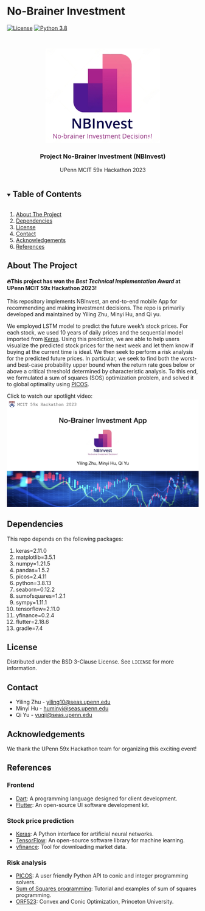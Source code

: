 # No-Brainer Investment
 
[![License][license-shield]][license-url]
[![Python 3.8](https://img.shields.io/badge/python-3.8-blue)](https://www.python.org/downloads/)


<!-- PROJECT LOGO -->
<br />
<p align="center">
  <a href="https://github.com/10zhu/nb_invest">
    <img src="misc/NBInvest.png" alt="Logo" width="300">
  </a>
  <h3 align="center">Project No-Brainer Investment (NBInvest)</h3>
  <p align="center">
    UPenn MCIT 59x Hackathon 2023
  </p>
</p>


<!-- TABLE OF CONTENTS -->
<details open="open">
  <summary><h2 style="display: inline-block">Table of Contents</h2></summary>
  <ol>
    <li><a href="#about-the-project">About The Project</a></li>
    <li><a href="#dependencies">Dependencies</a></li>
    <li><a href="#license">License</a></li>
    <li><a href="#contact">Contact</a></li>
    <li><a href="#acknowledgements">Acknowledgements</a></li>
    <li><a href="#references">References</a></li>
  </ol>
</details>


<!-- ABOUT THE PROJECT -->
## About The Project

#### 🔥This project has won the *Best Technical Implementation Award* at UPenn MCIT 59x Hackathon 2023!


This repository implements NBInvest, an end-to-end mobile App for recommending and making investment decisions.
The repo is primarily developed and maintained by Yiling Zhu, Minyi Hu, and Qi yu.

We employed LSTM model to predict the future week’s stock prices. For each stock, we used 10 years of daily prices and the sequential model imported from [Keras](https://keras.io/). Using this prediction, we are able to help users visualize the predicted stock prices for the next week and let them know if buying at the current time is ideal.
We then seek to perform a risk analysis for the predicted future prices. In particular, we seek to find both the worst- and best-case probability upper bound when the return rate goes below or above a critical threshold determined by characteristic analysis.
To this end, we formulated a sum of squares (SOS) optimization problem, and solved it to global optimality using [PICOS](https://picos-api.gitlab.io/picos/introduction.html).

Click to watch our spotlight video:
[![Watch the video](https://github.com/10zhu/nb_invest/blob/main/misc/nb_invest.jpeg)](https://youtu.be/e0joCz7DmwI)


## Dependencies

This repo depends on the following packages:
1. keras=2.11.0
2. matplotlib=3.5.1
3. numpy=1.21.5
4. pandas=1.5.2
5. picos=2.4.11
6. python=3.8.13
7. seaborn=0.12.2
8. sumofsquares=1.2.1
9. sympy=1.11.1
10. tensorflow=2.11.0
11. yfinance=0.2.4
12. flutter=2.18.6
13. gradle=7.4

## License

Distributed under the BSD 3-Clause License. See `LICENSE` for more information.


## Contact

- Yiling Zhu - yiling10@seas.upenn.edu
- Minyi Hu - huminyi@seas.upenn.edu
- Qi Yu - yuqij@seas.upenn.edu


## Acknowledgements

We thank the UPenn 59x Hackathon team for organizing this exciting event!


## References
### Frontend
* [Dart](https://dart.dev/): A programming language designed for client development.
* [Flutter](https://flutter.dev/): An open-source UI software development kit.

### Stock price prediction
* [Keras](https://keras.io/): A Python interface for artificial neural networks.
* [TensorFlow](https://www.tensorflow.org/): An open-source software library for machine learning.
* [yfinance](https://pypi.org/project/yfinance/): Tool for downloading market data.

### Risk analysis
* [PICOS](https://picos-api.gitlab.io/picos/introduction.html): A user friendly Python API to conic and integer programming solvers.
* [Sum of Squares programming](https://sums-of-squares.github.io/sos/): Tutorial and examples of sum of squares programming.
* [ORF523](https://aaa.princeton.edu/orf523): Convex and Conic Optimization, Princeton University.

<!-- MARKDOWN LINKS & IMAGES -->
<!-- https://www.markdownguide.org/basic-syntax/#reference-style-links -->
[stars-shield]: https://img.shields.io/github/stars/SafeRoboticsLab/repo.svg?style=for-the-badge
[issues-shield]: https://img.shields.io/github/issues/SafeRoboticsLab/repo.svg?style=for-the-badge
[license-shield]: https://img.shields.io/badge/License-BSD%203--Clause-blue.svg
[license-url]: https://opensource.org/licenses/BSD-3-Clause
[homepage-shield]: https://img.shields.io/badge/-Colab%20Notebook-orange
[homepage-url]: https://github.com/10zhu/nb_invest
